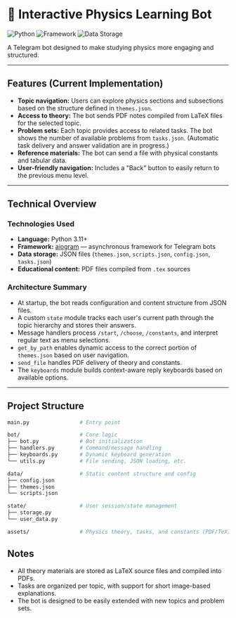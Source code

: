 # 🤖 Interactive Physics Learning Bot

![Python](https://img.shields.io/badge/Python-3.11%2B-blue?logo=python)
![Framework](https://img.shields.io/badge/Framework-aiogram-blueviolet)
![Data Storage](https://img.shields.io/badge/Data-JSON-lightgrey)

A Telegram bot designed to make studying physics more engaging and structured.

---

## Features (Current Implementation)

- **Topic navigation:** Users can explore physics sections and subsections based on the structure defined in `themes.json`.
- **Access to theory:** The bot sends PDF notes compiled from LaTeX files for the selected topic.
- **Problem sets:** Each topic provides access to related tasks. The bot shows the number of available problems from `tasks.json`. (Automatic task delivery and answer validation are in progress.)
- **Reference materials:** The bot can send a file with physical constants and tabular data.
- **User-friendly navigation:** Includes a "Back" button to easily return to the previous menu level.

---

## Technical Overview

### Technologies Used

- **Language:** Python 3.11+
- **Framework:** [aiogram](https://github.com/aiogram/aiogram) — asynchronous framework for Telegram bots
- **Data storage:** JSON files (`themes.json`, `scripts.json`, `config.json`, `tasks.json`)
- **Educational content:** PDF files compiled from `.tex` sources

### Architecture Summary

- At startup, the bot reads configuration and content structure from JSON files.
- A custom `state` module tracks each user's current path through the topic hierarchy and stores their answers.
- Message handlers process `/start`, `/choose`, `/constants`, and interpret regular text as menu selections.
- `get_by_path` enables dynamic access to the correct portion of `themes.json` based on user navigation.
- `send_file` handles PDF delivery of theory and constants.
- The `keyboards` module builds context-aware reply keyboards based on available options.

---

## Project Structure

```bash
main.py                # Entry point

bot/                   # Core logic
├── bot.py             # Bot initialization
├── handlers.py        # Command/message handling
├── keyboards.py       # Dynamic keyboard generation
└── utils.py           # File sending, JSON loading, etc.

data/                  # Static content structure and config
├── config.json
├── themes.json
└── scripts.json

state/                 # User session/state management
├── storage.py
└── user_data.py

assets/                # Physics theory, tasks, and constants (PDF/TeX/JSON)
```

## Notes
* All theory materials are stored as LaTeX source files and compiled into PDFs.
* Tasks are organized per topic, with support for short image-based explanations.
* The bot is designed to be easily extended with new topics and problem sets.